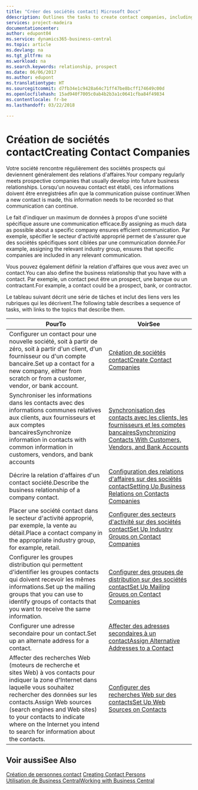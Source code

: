 ```yaml
---
title: "Créer des sociétés contact| Microsoft Docs"
ddescription: Outlines the tasks to create contact companies, including assigning relevant data about prospects and defining the business relationships you have with companies.
services: project-madeira
documentationcenter: 
author: edupont04
ms.service: dynamics365-business-central
ms.topic: article
ms.devlang: na
ms.tgt_pltfrm: na
ms.workload: na
ms.search.keywords: relationship, prospect
ms.date: 06/06/2017
ms.author: edupont
ms.translationtype: HT
ms.sourcegitcommit: d7fb34e1c9428a64c71ff47be8bcff174649c00d
ms.openlocfilehash: 15ad940f7005c0ab4b2b3a1c0641cfba84f49834
ms.contentlocale: fr-be
ms.lasthandoff: 03/22/2018

---
```

# <a name="creating-contact-companies"></a><span data-ttu-id="299b8-102">Création de sociétés contact</span><span class="sxs-lookup"><span data-stu-id="299b8-102">Creating Contact Companies</span></span>
<span data-ttu-id="299b8-103">Votre société rencontre régulièrement des sociétés prospects qui deviennent généralement des relations d'affaires.</span><span class="sxs-lookup"><span data-stu-id="299b8-103">Your company regularly meets prospective companies that usually develop into future business relationships.</span></span> <span data-ttu-id="299b8-104">Lorsqu'un nouveau contact est établi, ces informations doivent être enregistrées afin que la communication puisse continuer.</span><span class="sxs-lookup"><span data-stu-id="299b8-104">When a new contact is made, this information needs to be recorded so that communication can continue.</span></span>

<span data-ttu-id="299b8-105">Le fait d'indiquer un maximum de données à propos d'une société spécifique assure une communication efficace.</span><span class="sxs-lookup"><span data-stu-id="299b8-105">By assigning as much data as possible about a specific company ensures efficient communication.</span></span> <span data-ttu-id="299b8-106">Par exemple, spécifier le secteur d'activité approprié permet de s'assurer que des sociétés spécifiques sont ciblées par une communication donnée.</span><span class="sxs-lookup"><span data-stu-id="299b8-106">For example, assigning the relevant industry group, ensures that specific companies are included in any relevant communication.</span></span>

<span data-ttu-id="299b8-107">Vous pouvez également définir la relation d'affaires que vous avez avec un contact.</span><span class="sxs-lookup"><span data-stu-id="299b8-107">You can also define the business relationship that you have with a contact.</span></span> <span data-ttu-id="299b8-108">Par exemple, un contact peut être un prospect, une banque ou un contractant.</span><span class="sxs-lookup"><span data-stu-id="299b8-108">For example, a contact could be a prospect, bank, or contractor.</span></span>

<span data-ttu-id="299b8-109">Le tableau suivant décrit une série de tâches et inclut des liens vers les rubriques qui les décrivent.</span><span class="sxs-lookup"><span data-stu-id="299b8-109">The following table describes a sequence of tasks, with links to the topics that describe them.</span></span>

| <span data-ttu-id="299b8-110">Pour</span><span class="sxs-lookup"><span data-stu-id="299b8-110">To</span></span> | <span data-ttu-id="299b8-111">Voir</span><span class="sxs-lookup"><span data-stu-id="299b8-111">See</span></span> |
| --- | --- |
| <span data-ttu-id="299b8-112">Configurer un contact pour une nouvelle société, soit à partir de zéro, soit à partir d'un client, d'un fournisseur ou d'un compte bancaire.</span><span class="sxs-lookup"><span data-stu-id="299b8-112">Set up a contact for a new company, either from scratch or from a customer, vendor, or bank account.</span></span> |[<span data-ttu-id="299b8-113">Création de sociétés contact</span><span class="sxs-lookup"><span data-stu-id="299b8-113">Create Contact Companies</span></span>](marketing-how-create-contact-companies.md) |
| <span data-ttu-id="299b8-114">Synchroniser les informations dans les contacts avec des informations communes relatives aux clients, aux fournisseurs et aux comptes bancaires</span><span class="sxs-lookup"><span data-stu-id="299b8-114">Synchronize information in contacts with common information in customers, vendors, and bank accounts</span></span> |[<span data-ttu-id="299b8-115">Synchronisation des contacts avec les clients, les fournisseurs et les comptes bancaires</span><span class="sxs-lookup"><span data-stu-id="299b8-115">Synchronizing Contacts With Customers, Vendors, and Bank Accounts</span></span>](marketing-synchronize-contacts-customers-vendors-bank-accounts.md) |
| <span data-ttu-id="299b8-116">Décrire la relation d'affaires d'un contact société.</span><span class="sxs-lookup"><span data-stu-id="299b8-116">Describe the business relationship of a company contact.</span></span> |[<span data-ttu-id="299b8-117">Configuration des relations d'affaires sur des sociétés contact</span><span class="sxs-lookup"><span data-stu-id="299b8-117">Setting Up Business Relations on Contacts Companies</span></span>](marketing-business-relations.md) |
| <span data-ttu-id="299b8-118">Placer une société contact dans le secteur d'activité approprié, par exemple, la vente au détail.</span><span class="sxs-lookup"><span data-stu-id="299b8-118">Place a contact company in the appropriate industry group, for example, retail.</span></span> |[<span data-ttu-id="299b8-119">Configurer des secteurs d'activité sur des sociétés contact</span><span class="sxs-lookup"><span data-stu-id="299b8-119">Set Up Industry Groups on Contact Companies</span></span>](marketing-industry-groups.md) |
| <span data-ttu-id="299b8-120">Configurer les groupes distribution qui permettent d'identifier les groupes contacts qui doivent recevoir les mêmes informations.</span><span class="sxs-lookup"><span data-stu-id="299b8-120">Set up the mailing groups that you can use to identify groups of contacts that you want to receive the same information.</span></span> |[<span data-ttu-id="299b8-121">Configurer des groupes de distribution sur des sociétés contact</span><span class="sxs-lookup"><span data-stu-id="299b8-121">Set Up Mailing Groups on Contact Companies</span></span>](marketing-mailing-groups.md) |
| <span data-ttu-id="299b8-122">Configurer une adresse secondaire pour un contact.</span><span class="sxs-lookup"><span data-stu-id="299b8-122">Set up an alternate address for a contact.</span></span> |[<span data-ttu-id="299b8-123">Affecter des adresses secondaires à un contact</span><span class="sxs-lookup"><span data-stu-id="299b8-123">Assign Alternative Addresses to a Contact</span></span>](marketing-how-assign-alternate-address.md) |
| <span data-ttu-id="299b8-124">Affecter des recherches Web (moteurs de recherche et sites Web) à vos contacts pour indiquer la zone d'Internet dans laquelle vous souhaitez rechercher des données sur les contacts.</span><span class="sxs-lookup"><span data-stu-id="299b8-124">Assign Web sources (search engines and Web sites) to your contacts to indicate where on the Internet you intend to search for information about the contacts.</span></span> |[<span data-ttu-id="299b8-125">Configurer des recherches Web sur des contacts</span><span class="sxs-lookup"><span data-stu-id="299b8-125">Set Up Web Sources on Contacts</span></span>](marketing-web-sources.md) |

## <a name="see-also"></a><span data-ttu-id="299b8-126">Voir aussi</span><span class="sxs-lookup"><span data-stu-id="299b8-126">See Also</span></span>
<span data-ttu-id="299b8-127">[Création de personnes contact](marketing-create-contact-persons.md) </span><span class="sxs-lookup"><span data-stu-id="299b8-127">[Creating Contact Persons](marketing-create-contact-persons.md) </span></span>  
[<span data-ttu-id="299b8-128">Utilisation de Business Central</span><span class="sxs-lookup"><span data-stu-id="299b8-128">Working with Business Central</span></span>](ui-work-product.md)

